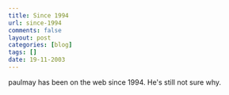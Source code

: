 ```yaml
---
title: Since 1994
url: since-1994
comments: false
layout: post
categories: [blog]
tags: []
date: 19-11-2003
---
```

paulmay has been on the web since 1994. He's still not sure why.
